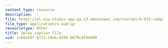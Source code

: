 ```yaml
---
content_type: resource
description: ''
file: https://ol-ocw-studio-app-qa.s3.amazonaws.com/courses/6-033-computer-system-engineering-spring-2018/2cb8a58f672218ebd356b679c8f9e000_r2_-2KW76ec.srt
file_type: application/x-subrip
resourcetype: Other
title: 3play caption file
uid: 2cb8a58f-6722-18eb-d356-b679c8f9e000
---
```

